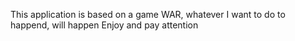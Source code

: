 This application is based on a game WAR, whatever I want to do to happend, will happen
Enjoy and pay attention
